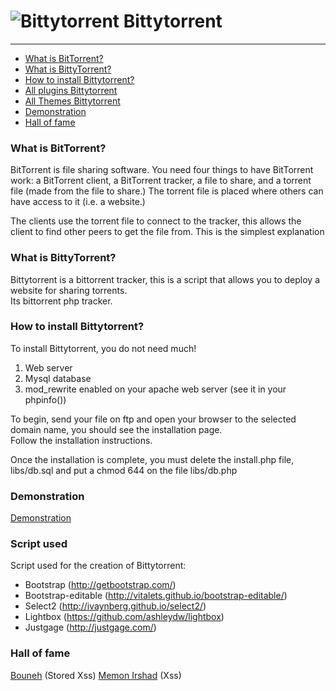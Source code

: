 ![Bittytorrent](https://i.imgur.com/pYv0Q9b.png) Bittytorrent
=============

* * *

*   [What is BitTorrent?](#what-is-bittorrent "What is BitTorrent?")
*   [What is BittyTorrent?](#what-is-bittytorrent "What is Bittytorrent?")
*   [How to install Bittytorrent?](#how-to-install-bittytorrent "How to install Bittytorrent?")
*   [All plugins Bittytorrent](http://forum.bittytorrent.com/viewforum.php?f=6 "All plugins Bittytorrent")
*   [All Themes Bittytorrent](http://forum.bittytorrent.com/viewforum.php?f=7 "All Themes Bittytorrent")
*   [Demonstration](#demonstration "Demonstration")
*   [Hall of fame](#hall-of-fame "Hall of fame")

### What is BitTorrent? ###

BitTorrent is file sharing software. You need four things to have BitTorrent work: a BitTorrent client, a BitTorrent tracker, a file to share, and a torrent file (made from the file to share.) The torrent file is placed where others can have access to it (i.e. a website.)  

The clients use the torrent file to connect to the tracker, this allows the client to find other peers to get the file from. This is the simplest explanation

### What is BittyTorrent? ###

Bittytorrent is a bittorrent tracker, this is a script that allows you to deploy a website for sharing torrents.  
Its bittorrent php tracker. 

### How to install Bittytorrent? ###

To install Bittytorrent, you do not need much!  

1.  Web server  
2.  Mysql database  
3.  mod_rewrite enabled on your apache web server (see it in your phpinfo())  

To begin, send your file on ftp and open your browser to the selected domain name, you should see the installation page.   
Follow the installation instructions.

Once the installation is complete, you must delete the install.php file, libs/db.sql and put a chmod 644 on the file libs/db.php

### Demonstration ###

 

[Demonstration](http://demo.bittytorrent.com/ "Demonstration")

 
### Script used ###

Script used for the creation of Bittytorrent:

*   Bootstrap (http://getbootstrap.com/)  
*   Bootstrap-editable (http://vitalets.github.io/bootstrap-editable/)  
*   Select2 (http://ivaynberg.github.io/select2/)  
*   Lightbox (https://github.com/ashleydw/lightbox)  
*   Justgage (http://justgage.com/)  


### Hall of fame ###

[Bouneh](https://twitter.com/BugBouneh "Bouneh") (Stored Xss)
[Memon Irshad](https://twitter.com/irshad9998 "Memon Irshad") (Xss)








 

